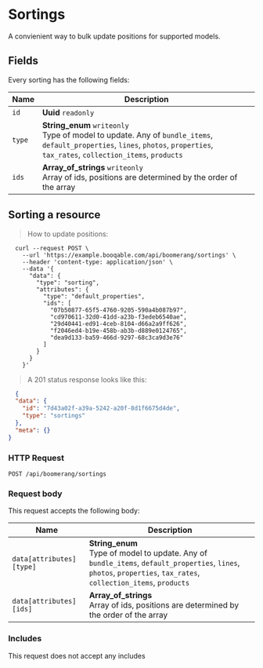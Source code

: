 # Sortings

A convienient way to bulk update positions for supported models.

## Fields
Every sorting has the following fields:

Name | Description
-- | --
`id` | **Uuid** `readonly`<br>
`type` | **String_enum** `writeonly`<br>Type of model to update. Any of `bundle_items`, `default_properties`, `lines`, `photos`, `properties`, `tax_rates`, `collection_items`, `products`
`ids` | **Array_of_strings** `writeonly`<br>Array of ids, positions are determined by the order of the array


## Sorting a resource



> How to update positions:

```shell
  curl --request POST \
    --url 'https://example.booqable.com/api/boomerang/sortings' \
    --header 'content-type: application/json' \
    --data '{
      "data": {
        "type": "sorting",
        "attributes": {
          "type": "default_properties",
          "ids": [
            "07b50877-65f5-4760-9205-590a4b087b97",
            "cd970611-32d0-41dd-a23b-f3edeb6540ae",
            "29d40441-ed91-4ceb-8104-d66a2a9ff626",
            "f2046ed4-b19e-458b-ab3b-d889e0124765",
            "dea9d133-ba59-466d-9297-68c3ca9d3e76"
          ]
        }
      }
    }'
```

> A 201 status response looks like this:

```json
  {
  "data": {
    "id": "7d43a02f-a39a-5242-a20f-8d1f6675d4de",
    "type": "sortings"
  },
  "meta": {}
}
```

### HTTP Request

`POST /api/boomerang/sortings`

### Request body

This request accepts the following body:

Name | Description
-- | --
`data[attributes][type]` | **String_enum** <br>Type of model to update. Any of `bundle_items`, `default_properties`, `lines`, `photos`, `properties`, `tax_rates`, `collection_items`, `products`
`data[attributes][ids]` | **Array_of_strings** <br>Array of ids, positions are determined by the order of the array


### Includes

This request does not accept any includes